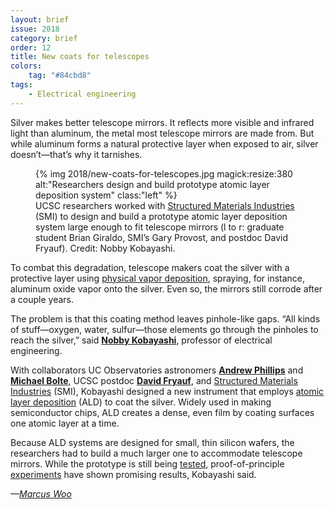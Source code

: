 ```yaml
---
layout: brief
issue: 2018
category: brief
order: 12
title: New coats for telescopes
colors:
    tag: "#84cbd8"
tags:
    - Electrical engineering
---
```

Silver makes better telescope mirrors. It reflects more visible and infrared light than aluminum, the metal most telescope mirrors are made from. But while aluminum forms a natural protective layer when exposed to air, silver doesn’t—that’s why it tarnishes.

<figure>
{% img 2018/new-coats-for-telescopes.jpg magick:resize:380 alt:"Researchers design and build prototype atomic layer deposition system" class:"left" %}
<figcaption>UCSC researchers worked with <a href="https://www.smicvd.com/">Structured Materials Industries</a> (SMI) to design and build a prototype atomic layer deposition system large enough to fit telescope mirrors (l to r: graduate student Brian Giraldo, SMI’s Gary Provost, and postdoc David Fryauf). Credit: Nobby Kobayashi.</figcaption>
</figure>

To combat this degradation, telescope makers coat the silver with a protective layer using [physical vapor deposition](https://en.wikipedia.org/wiki/Physical_vapor_deposition), spraying, for instance, aluminum oxide vapor onto the silver. Even so, the mirrors still corrode after a couple years.

The problem is that this coating method leaves pinhole-like gaps. “All kinds of stuff—oxygen, water, sulfur—those elements go through the pinholes to reach the silver,” said [**Nobby Kobayashi**](https://www.soe.ucsc.edu/people/nobby), professor of electrical engineering.

With collaborators UC Observatories astronomers [**Andrew Phillips**](http://www.ucolick.org/~phillips/) and [**Michael Bolte**](http://www.ucolick.org/~bolte/home.html), UCSC postdoc [**David Fryauf**](https://www.soe.ucsc.edu/people/dfryauf), and [Structured Materials Industries](https://www.smicvd.com/) (SMI), Kobayashi designed a new instrument that employs [atomic layer deposition](https://en.wikipedia.org/wiki/Atomic_layer_deposition) (ALD) to coat the silver. Widely used in making semiconductor chips, ALD creates a dense, even film by coating surfaces one atomic layer at a time.

Because ALD systems are designed for small, thin silicon wafers, the researchers had to build a much larger one to accommodate telescope mirrors. While the prototype is still being [tested](https://www.spiedigitallibrary.org/journals/Journal-of-Astronomical-Telescopes-Instruments-and-Systems/volume-3/issue-3/034001/Effect-of-intermediate-layers-on-atomic-layer-deposition-aluminum-oxide/10.1117/1.JATIS.3.3.034001.short), proof-of-principle [experiments](https://www.spiedigitallibrary.org/conference-proceedings-of-spie/9924/99240S/Corrosion-protection-of-silver-based-telescope-mirrors-using-evaporated-anti/10.1117/12.2238749.short) have shown promising results, Kobayashi said.

*—[Marcus Woo](https://about.me/marcus_woo)*
